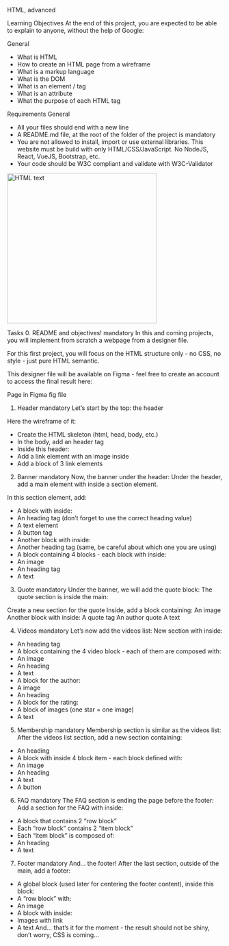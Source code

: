 HTML, advanced

Learning Objectives
At the end of this project, you are expected to be able to explain to anyone, without the help of Google:

General
- What is HTML
- How to create an HTML page from a wireframe
- What is a markup language
- What is the DOM
- What is an element / tag
- What is an attribute
- What the purpose of each HTML tag

Requirements
General
- All your files should end with a new line
- A README.md file, at the root of the folder of the project is mandatory
- You are not allowed to install, import or use external libraries. This website must be build with only HTML/CSS/JavaScript. No NodeJS, React, VueJS, Bootstrap, etc.
- Your code should be W3C compliant and validate with W3C-Validator

<p>
	<img src=".Images/HTML.png" width="350" title="HTML text">
</p>

Tasks
0. README and objectives!
mandatory
In this and coming projects, you will implement from scratch a webpage from a designer file.

For this first project, you will focus on the HTML structure only - no CSS, no style - just pure HTML semantic.

This designer file will be available on Figma - feel free to create an account to access the final result here:

Page in Figma
fig file

1. Header
mandatory
Let’s start by the top: the header

Here the wireframe of it:
- Create the HTML skeleton (html, head, body, etc.)
- In the body, add an header tag
- Inside this header:
- Add a link element with an image inside
- Add a block of 3 link elements

2. Banner
mandatory
Now, the banner under the header:
Under the header, add a main element with inside a section element.

In this section element, add:
- A block with inside:
- An heading tag (don’t forget to use the correct heading value)
- A text element
- A button tag
- Another block with inside:
- Another heading tag (same, be careful about which one you are using)
- A block containing 4 blocks - each block with inside:
- An image
- An heading tag
- A text

3. Quote
mandatory
Under the banner, we will add the quote block:
The quote section is inside the main:

Create a new section for the quote
Inside, add a block containing:
An image
Another block with inside:
A quote tag
An author quote
A text

4. Videos
mandatory
Let’s now add the videos list:
New section with inside:
- An heading tag
- A block containing the 4 video block - each of them are composed with:
- An image
- An heading
- A text
- A block for the author:
- A image
- An heading
- A block for the rating:
- A block of images (one star = one image)
- A text

5. Membership
mandatory
Membership section is similar as the videos list:
After the videos list section, add a new section containing:
- An heading
- A block with inside 4 block item - each block defined with:
- An image
- An heading
- A text
- A button

6. FAQ
mandatory
The FAQ section is ending the page before the footer:
Add a section for the FAQ with inside:
- A block that contains 2 “row block”
- Each “row block” contains 2 “item block”
- Each “item block” is composed of:
- An heading
- A text

7. Footer
mandatory
And… the footer!
After the last section, outside of the main, add a footer:
- A global block (used later for centering the footer content), inside this block:
- A “row block” with:
- An image
- A block with inside:
- Images with link
- A text And… that’s it for the moment - the result should not be shiny, don’t worry, CSS is coming…


